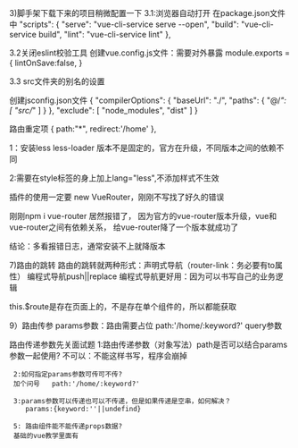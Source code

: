 
3)脚手架下载下来的项目稍微配置一下
3.1:浏览器自动打开
        在package.json文件中
        "scripts": {
         "serve": "vue-cli-service serve --open",
          "build": "vue-cli-service build",
          "lint": "vue-cli-service lint"
        },


3.2关闭eslint校验工具
创建vue.config.js文件：需要对外暴露
module.exports = {
   lintOnSave:false,
}

3.3 src文件夹的别名的设置

创建jsconfig.json文件
{
    "compilerOptions": {
        "baseUrl": "./",
        "paths": {
            "@/*": [
                "src/*"
            ]
        }
    },
    "exclude": [
        "node_modules",
        "dist"
    ]
}

路由重定项
 {
    path:"*",
    redirect:'/home'
  },

1：安装less less-loader 版本不是固定的，官方在升级，不同版本之间的依赖不同

2:需要在style标签的身上加上lang="less",不添加样式不生效

插件的使用一定要 new VueRouter，刚刚不写找了好久的错误

刚刚npm i vue-router 居然报错了，
因为官方的vue-router版本升级，vue和vue-router之间有依赖关系，
给vue-router降了一个版本就成功了

结论：多看报错日志，通常安装不上就降版本

7)路由的跳转
路由的跳转就两种形式：声明式导航（router-link：务必要有to属性）
                    编程式导航push||replace
编程式导航更好用：因为可以书写自己的业务逻辑

this.$route是存在页面上的，不是存在单个组件的，所以都能获取






9）路由传参
params参数：路由需要占位 path:'/home/:keyword?'
query参数

路由传递参数先关面试题
     1:路由传递参数（对象写法）path是否可以结合params参数一起使用?
     不可以：不能这样书写，程序会崩掉

     2:如何指定params参数可传可不传? 
     加个问号   path:'/home/:keyword?'

     3:params参数可以传递也可以不传递，但是如果传递是空串，如何解决？
        params:{keyword:''||undefind}
   
     5: 路由组件能不能传递props数据?
     基础的vue教学里面有
